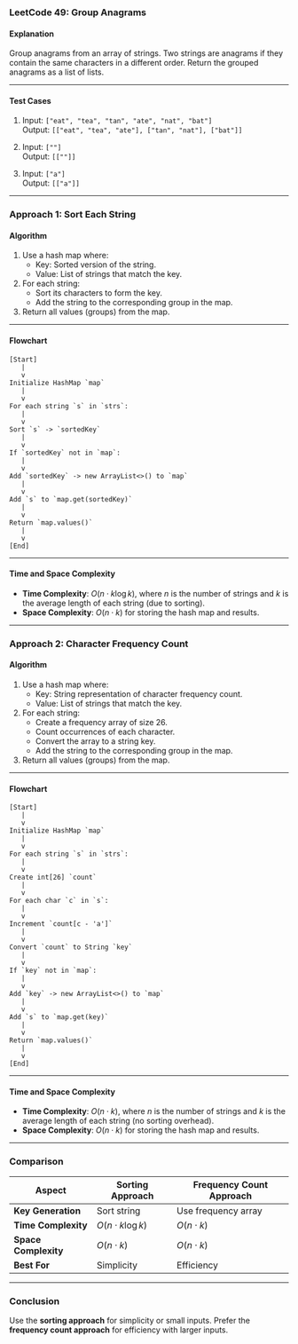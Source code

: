### **LeetCode 49: Group Anagrams**

#### **Explanation**
Group anagrams from an array of strings. Two strings are anagrams if they contain the same characters in a different order. Return the grouped anagrams as a list of lists.

---

#### **Test Cases**
1. Input: `["eat", "tea", "tan", "ate", "nat", "bat"]`  
   Output: `[["eat", "tea", "ate"], ["tan", "nat"], ["bat"]]`

2. Input: `[""]`  
   Output: `[[""]]`

3. Input: `["a"]`  
   Output: `[["a"]]`

---

### **Approach 1: Sort Each String**

#### **Algorithm**
1. Use a hash map where:
   - Key: Sorted version of the string.
   - Value: List of strings that match the key.
2. For each string:
   - Sort its characters to form the key.
   - Add the string to the corresponding group in the map.
3. Return all values (groups) from the map.

---

#### **Flowchart**
```
[Start]
   |
   v
Initialize HashMap `map`
   |
   v
For each string `s` in `strs`:
   |
   v
Sort `s` -> `sortedKey`
   |
   v
If `sortedKey` not in `map`:
   |
   v
Add `sortedKey` -> new ArrayList<>() to `map`
   |
   v
Add `s` to `map.get(sortedKey)`
   |
   v
Return `map.values()`
   |
   v
[End]
```

---

#### **Time and Space Complexity**
- **Time Complexity**: $O(n \cdot k \log k)$, where $n$ is the number of strings and $k$ is the average length of each string (due to sorting).
- **Space Complexity**: $O(n \cdot k)$ for storing the hash map and results.

---

### **Approach 2: Character Frequency Count**

#### **Algorithm**
1. Use a hash map where:
   - Key: String representation of character frequency count.
   - Value: List of strings that match the key.
2. For each string:
   - Create a frequency array of size 26.
   - Count occurrences of each character.
   - Convert the array to a string key.
   - Add the string to the corresponding group in the map.
3. Return all values (groups) from the map.

---

#### **Flowchart**
```
[Start]
   |
   v
Initialize HashMap `map`
   |
   v
For each string `s` in `strs`:
   |
   v
Create int[26] `count`
   |
   v
For each char `c` in `s`:
   |
   v
Increment `count[c - 'a']`
   |
   v
Convert `count` to String `key`
   |
   v
If `key` not in `map`:
   |
   v
Add `key` -> new ArrayList<>() to `map`
   |
   v
Add `s` to `map.get(key)`
   |
   v
Return `map.values()`
   |
   v
[End]
```

---

#### **Time and Space Complexity**
- **Time Complexity**: $O(n \cdot k)$, where $n$ is the number of strings and $k$ is the average length of each string (no sorting overhead).
- **Space Complexity**: $O(n \cdot k)$ for storing the hash map and results.

---

### **Comparison**
| **Aspect**              | **Sorting Approach**       | **Frequency Count Approach** |
|--------------------------|----------------------------|------------------------------|
| **Key Generation**       | Sort string               | Use frequency array          |
| **Time Complexity**      | $O(n \cdot k \log k)$    | $O(n \cdot k)$              |
| **Space Complexity**     | $O(n \cdot k)$           | $O(n \cdot k)$              |
| **Best For**             | Simplicity                | Efficiency                   |

---

### **Conclusion**
Use the **sorting approach** for simplicity or small inputs. Prefer the **frequency count approach** for efficiency with larger inputs.
